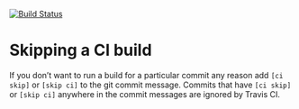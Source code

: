 [![Build Status](https://travis-ci.org/MidnightCommercial/cpp_project.svg?branch=single-proj)](https://travis-ci.org/MidnightCommercial/cpp_project)

# Skipping a CI build 
If you don’t want to run a build for a particular commit any reason add `[ci skip]` or `[skip ci]` to the git commit message.
Commits that have `[ci skip]` or `[skip ci]` anywhere in the commit messages are ignored by Travis CI.